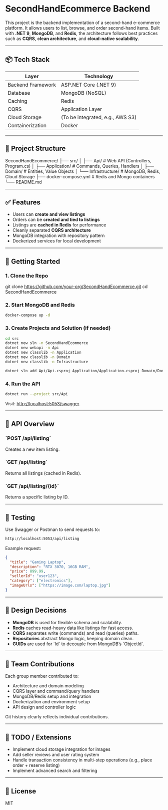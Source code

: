 # SecondHandEcommerce Backend

This project is the backend implementation of a second-hand e-commerce platform. It allows users to list, browse, and order second-hand items. Built with **.NET 9**, **MongoDB**, and **Redis**, the architecture follows best practices such as **CQRS**, **clean architecture**, and **cloud-native scalability**.

---

## 📦 Tech Stack

| Layer            | Technology            |
|------------------|------------------------|
| Backend Framework| ASP.NET Core (.NET 9) |
| Database         | MongoDB (NoSQL)       |
| Caching          | Redis                 |
| CQRS             | Application Layer     |
| Cloud Storage    | (To be integrated, e.g., AWS S3) |
| Containerization | Docker                |

---

## 📁 Project Structure

SecondHandEcommerce/
├── src/
│   ├── Api/                 # Web API (Controllers, Program.cs)
│   ├── Application/         # Commands, Queries, Handlers
│   ├── Domain/              # Entities, Value Objects
│   └── Infrastructure/      # MongoDB, Redis, Cloud Storage
├── docker-compose.yml       # Redis and Mongo containers
└── README.md

---

## ✅ Features

- Users can **create and view listings**
- Orders can be **created and tied to listings**
- Listings are **cached in Redis** for performance
- Cleanly separated **CQRS architecture**
- MongoDB integration with repository pattern
- Dockerized services for local development

---

## 🚀 Getting Started

### 1. Clone the Repo


git clone https://github.com/your-org/SecondHandEcommerce.git
cd SecondHandEcommerce

### 2. Start MongoDB and Redis

```bash
docker-compose up -d
```

### 3. Create Projects and Solution (if needed)

```bash
cd src
dotnet new sln -n SecondHandEcommerce
dotnet new webapi -n Api
dotnet new classlib -n Application
dotnet new classlib -n Domain
dotnet new classlib -n Infrastructure

dotnet sln add Api/Api.csproj Application/Application.csproj Domain/Domain.csproj Infrastructure/Infrastructure.csproj
```

### 4. Run the API

```bash
dotnet run --project src/Api
```

Visit: [http://localhost:5053/swagger](http://localhost:5053/swagger)

---

## 🔁 API Overview

### \`POST /api/listing\`

Creates a new item listing.

### \`GET /api/listing\`

Returns all listings (cached in Redis).

### \`GET /api/listing/{id}\`

Returns a specific listing by ID.

---

## 🧪 Testing

Use Swagger or Postman to send requests to:

```bash
http://localhost:5053/api/listing
```

Example request:

```json
{
  "title": "Gaming Laptop",
  "description": "RTX 3070, 16GB RAM",
  "price": 899.99,
  "sellerId": "user123",
  "category": ["electronics"],
  "imageUrls": ["https://image.com/laptop.jpg"]
}
```

---

## 🧠 Design Decisions

- **MongoDB** is used for flexible schema and scalability.
- **Redis** caches read-heavy data like listings for fast access.
- **CQRS** separates write (commands) and read (queries) paths.
- **Repositories** abstract Mongo logic, keeping domain clean.
- **GUIDs** are used for \`Id\` to decouple from MongoDB’s \`ObjectId\`.

---

## 👥 Team Contributions

Each group member contributed to:
- Architecture and domain modeling
- CQRS layer and command/query handlers
- MongoDB/Redis setup and integration
- Dockerization and environment setup
- API design and controller logic

Git history clearly reflects individual contributions.

---

## 📌 TODO / Extensions

- Implement cloud storage integration for images
- Add seller reviews and user rating system
- Handle transaction consistency in multi-step operations (e.g., place order + reserve listing)
- Implement advanced search and filtering

---

## 📄 License

MIT
